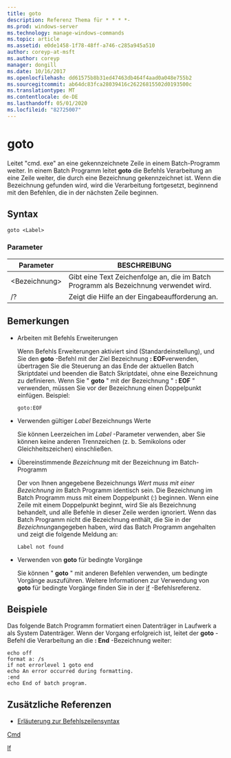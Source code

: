 ```yaml
---
title: goto
description: Referenz Thema für * * * *-
ms.prod: windows-server
ms.technology: manage-windows-commands
ms.topic: article
ms.assetid: e0de1458-1f78-48ff-a746-c285a945a510
author: coreyp-at-msft
ms.author: coreyp
manager: dongill
ms.date: 10/16/2017
ms.openlocfilehash: dd61575b8b31ed47463db464f4aad0a048e755b2
ms.sourcegitcommit: ab64dc83fca28039416c26226815502d0193500c
ms.translationtype: MT
ms.contentlocale: de-DE
ms.lasthandoff: 05/01/2020
ms.locfileid: "82725007"
---
```

# <a name="goto"></a>goto



Leitet "cmd. exe" an eine gekennzeichnete Zeile in einem Batch-Programm weiter. In einem Batch Programm leitet **goto** die Befehls Verarbeitung an eine Zeile weiter, die durch eine Bezeichnung gekennzeichnet ist. Wenn die Bezeichnung gefunden wird, wird die Verarbeitung fortgesetzt, beginnend mit den Befehlen, die in der nächsten Zeile beginnen.



## <a name="syntax"></a>Syntax

```
goto <Label> 
```

### <a name="parameters"></a>Parameter

|Parameter|BESCHREIBUNG|
|---------|-----------|
|\<Bezeichnung>|Gibt eine Text Zeichenfolge an, die im Batch Programm als Bezeichnung verwendet wird.|
|/?|Zeigt die Hilfe an der Eingabeaufforderung an.|

## <a name="remarks"></a>Bemerkungen

-   Arbeiten mit Befehls Erweiterungen

    Wenn Befehls Erweiterungen aktiviert sind (Standardeinstellung), und Sie den **goto** -Befehl mit der Ziel Bezeichnung **: EOF**verwenden, übertragen Sie die Steuerung an das Ende der aktuellen Batch Skriptdatei und beenden die Batch Skriptdatei, ohne eine Bezeichnung zu definieren. Wenn Sie " **goto** " mit der Bezeichnung " **: EOF** " verwenden, müssen Sie vor der Bezeichnung einen Doppelpunkt einfügen. Beispiel:  
    ```
    goto:EOF
    ```  
-   Verwenden gültiger *Label* Bezeichnungs Werte

    Sie können Leerzeichen im *Label* -Parameter verwenden, aber Sie können keine anderen Trennzeichen (z. b. Semikolons oder Gleichheitszeichen) einschließen.
-   Übereinstimmende *Bezeichnung* mit der Bezeichnung im Batch-Programm

    Der von Ihnen angegebene Bezeichnungs *Wert muss mit einer Bezeichnung im* Batch Programm identisch sein. Die Bezeichnung im Batch Programm muss mit einem Doppelpunkt (:) beginnen. Wenn eine Zeile mit einem Doppelpunkt beginnt, wird Sie als Bezeichnung behandelt, und alle Befehle in dieser Zeile werden ignoriert. Wenn das Batch Programm nicht die Bezeichnung enthält, die Sie in der *Bezeichnung*angegeben haben, wird das Batch Programm angehalten und zeigt die folgende Meldung an:  
    ```
    Label not found
    ```  
-   Verwenden von **goto** für bedingte Vorgänge

    Sie können " **goto** " mit anderen Befehlen verwenden, um bedingte Vorgänge auszuführen. Weitere Informationen zur Verwendung von **goto** für bedingte Vorgänge finden Sie in der [if](if.md) -Befehlsreferenz.

## <a name="examples"></a>Beispiele

Das folgende Batch Programm formatiert einen Datenträger in Laufwerk a als System Datenträger. Wenn der Vorgang erfolgreich ist, leitet der **goto** -Befehl die Verarbeitung an die **: End** -Bezeichnung weiter:
```
echo off
format a: /s
if not errorlevel 1 goto end
echo An error occurred during formatting.
:end
echo End of batch program. 
```

## <a name="additional-references"></a>Zusätzliche Referenzen

- [Erläuterung zur Befehlszeilensyntax](command-line-syntax-key.md)

[Cmd](cmd.md)

[If](if.md)